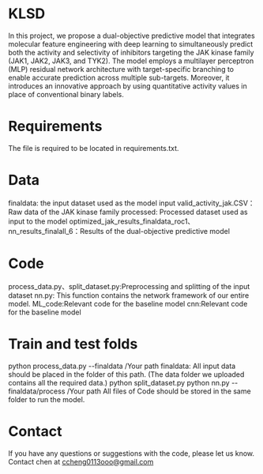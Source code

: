 
# KLSD
In this project, we propose a dual-objective predictive model that integrates molecular feature engineering with deep learning to simultaneously predict both the activity and selectivity of inhibitors targeting the JAK kinase family (JAK1, JAK2, JAK3, and TYK2). The model employs a multilayer perceptron (MLP) residual network architecture with target-specific branching to enable accurate prediction across multiple sub-targets. Moreover, it introduces an innovative approach by using quantitative activity values in place of conventional binary labels.

# Requirements
The file is required to be located in requirements.txt.

# Data
finaldata: the input dataset used as the model input
valid_activity_jak.CSV：Raw data of the JAK kinase family
processed: Processed dataset used as input to the model
optimized_jak_results_finaldata_roc1、nn_results_finalall_6：Results of the dual-objective predictive model

# Code
process_data.py、split_dataset.py:Preprocessing and splitting of the input dataset
nn.py: This function contains the network framework of our entire model.
ML_code:Relevant code for the baseline model
cnn:Relevant code for the baseline model

# Train and test folds
python process_data.py --finaldata /Your path
finaldata: All input data should be placed in the folder of this path. (The data folder we uploaded contains all the required data.)
python split_dataset.py
python nn.py --finaldata/process /Your path
All files of Code should be stored in the same folder to run the model.

# Contact
If you have any questions or suggestions with the code, please let us know. Contact chen at ccheng0113ooo@gmail.com
